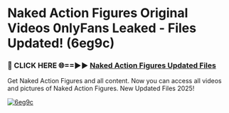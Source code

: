 # Naked Action Figures Original Videos 0nlyFans Leaked - Files Updated! (6eg9c)

<h3>🔴 CLICK HERE 🌐==►► <a href="https://tinyurl.com/yckcrads" rel="nofollow">Naked Action Figures Updated Files</a></h3>

Get Naked Action Figures and all content. Now you can access all videos and pictures of Naked Action Figures. New Updated Files 2025!

[![6eg9c](https://i.imgur.com/hpKpOFt.gif)](https://tinyurl.com/yckcrads)
